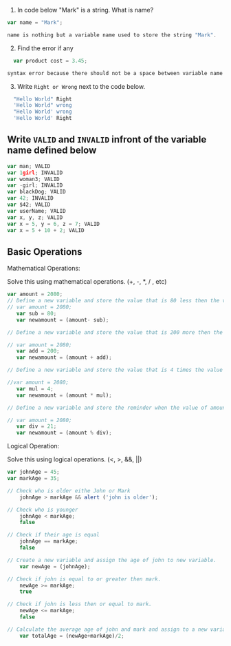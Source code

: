 1. In code below "Mark" is a string.  What is name?
```js
var name = "Mark";

name is nothing but a variable name used to store the string "Mark".

```

2. Find the error if any
```js
  var product cost = 3.45;

syntax error because there should not be a space between variable name.

```

3. Write `Right or Wrong` next to the code below.

```js
  "Hello World" Right
  'Hello World" wrong
  "Hello World' wrong
  'Hello World' Right
```

## Write `VALID` and `INVALID` infront of the variable name defined below
```js
var man; VALID
var 1girl; INVALID
var woman3; VALID
var -girl; INVALID
var blackDog; VALID
var 42; INVALID
var $42; VALID
var userName; VALID
var x, y, z; VALID
var x = 5, y = 6, z = 7; VALID
var x = 5 + 10 + 2; VALID
```

## Basic Operations

Mathematical Operations:

Solve this using mathematical operations. (+, -, *, / , etc)

```js
var amount = 2080;
// Define a new variable and store the value that is 80 less then the value of amount.
// var amount = 2080;
   var sub = 80;
   var newamount = (amount- sub);

// Define a new variable and store the value that is 200 more then the value of amount.

// var amount = 2080;
   var add = 200;
   var newamount = (amount + add);

// Define a new variable and store the value that is 4 times the value of amount.

//var amount = 2080;
   var mul = 4;
   var newamount = (amount * mul);

// Define a new variable and store the reminder when the value of amount is  divided by 21.

// var amount = 2080;
   var div = 21;
   var newamount = (amount % div);
```

Logical Operation:

Solve this using logical operations. (<, >, &&, ||)

```js
var johnAge = 45;
var markAge = 35;

// Check who is older eithe John or Mark
    johnAge > markAge && alert ('john is older');

// Check who is younger
    johnAge < markAge;
    false

// Check if their age is equal
    johnAge == markAge;
    false

// Create a new variable and assign the age of john to new variable.
    var newAge = (johnAge);

// Check if john is equal to or greater then mark.
    newAge >= markAge;
    true

// Check if john is less then or equal to mark.
    newAge <= markAge;
    false

// Calculate the average age of john and mark and assign to a new variable.
    var totalAge = (newAge+markAge)/2;

```
